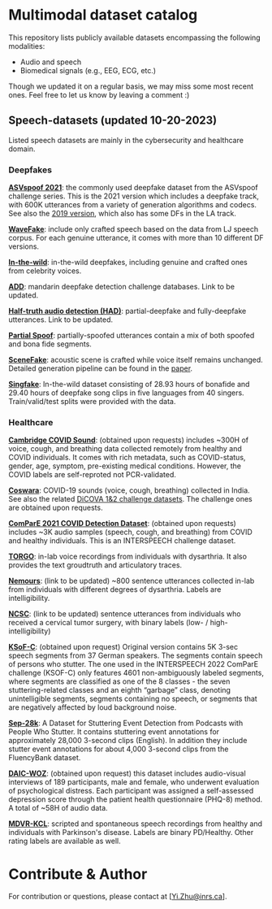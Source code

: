 # Multimodal dataset catalog
This repository lists publicly available datasets encompassing the following modalities:
 - Audio and speech
 - Biomedical signals (e.g., EEG, ECG, etc.)

Though we updated it on a regular basis, we may miss some most recent ones. Feel free to let us know by leaving a comment :)

## Speech-datasets (updated 10-20-2023)
Listed speech datasets are mainly in the cybersecurity and healthcare domain.
### Deepfakes
[**ASVspoof 2021**](https://www.asvspoof.org/index2021.html): the commonly used deepfake dataset from the ASVspoof challenge series. This is the 2021 version which includes a deepfake track, with 600K utterances from a variety of generation algorithms and codecs. See also the [2019 version](https://datashare.ed.ac.uk/handle/10283/3336), which also has some DFs in the LA track.

[**WaveFake**](https://github.com/RUB-SysSec/WaveFake): include only crafted speech based on the data from LJ speech corpus. For each genuine utterance, it comes with more than 10 different DF versions.

[**In-the-wild**](https://deepfake-demo.aisec.fraunhofer.de/in_the_wild): in-the-wild deepfakes, including genuine and crafted ones from celebrity voices.

[**ADD**](): mandarin deepfake detection challenge databases. Link to be updated.

[**Half-truth audio detection (HAD)**](): partial-deepfake and fully-deepfake utterances. Link to be updated.

[**Partial Spoof**](https://zenodo.org/record/4817532): partially-spoofed utterances contain a mix of both spoofed and bona fide segments.

[**SceneFake**](https://zenodo.org/record/7663324): acoustic scene is crafted while voice itself remains unchanged. Detailed generation pipeline can be found in the [paper](https://arxiv.org/pdf/2211.06073.pdf).

[**Singfake**](https://singfake.org/): In-the-wild dataset consisting of 28.93 hours of bonafide and 29.40 hours of deepfake song clips in five languages from 40 singers. Train/valid/test splits were provided with the data.



### Healthcare
[**Cambridge COVID Sound**](https://openreview.net/pdf?id=9KArJb4r5ZQ): (obtained upon requests) includes ~300H of voice, cough, and breathing data collected remotely from healthy and COVID individuals. It comes with rich metadata, such as COVID-status, gender, age, symptom, pre-existing medical conditions. However, the COVID labels are self-reproted not PCR-validated.

[**Coswara**](https://github.com/iiscleap/Coswara-Data): COVID-19 sounds (voice, cough, breathing) collected in India. See also the related [DiCOVA 1&2 challenge datasets](https://dicova2021.github.io/). The challenge ones are obtained upon requests.

[**ComParE 2021 COVID Detection Dataset**](http://www.compare.openaudio.eu/now/): (obtained upon requests) includes ~3K audio samples (speech, cough, and breathing) from COVID and healthy individuals. This is an INTERSPEECH challenge dataset.

[**TORGO**](http://www.cs.toronto.edu/~complingweb/data/TORGO/torgo.html): in-lab voice recordings from individuals with dysarthria. It also provides the text groudtruth and articulatory traces.

[**Nemours**](): (link to be updated) ~800 sentence utterances collected in-lab from individuals with different degrees of dysarthria. Labels are intelligibility.

[**NCSC**](): (link to be updated) sentence utterances from individuals who received a cervical tumor surgery, with binary labels (low- / high-intelligibility)

[**KSoF-C**](https://zenodo.org/record/6460102): (obtained upon request) Original version contains 5K 3-sec speech segments from 37 German speakers. The segments contain speech of persons who stutter. The one used in the INTERSPEECH 2022 ComParE challenge (KSOF-C) only features 4601 non-ambiguously labeled segments, where segments are classified as one of the 8 classes - the seven stuttering-related classes and an eighth “garbage” class, denoting unintelligible segments, segments containing no speech, or segments that are negatively affected by loud background noise.

[**Sep-28k**](https://github.com/apple/ml-stuttering-events-dataset/): A Dataset for Stuttering Event Detection from Podcasts with People Who Stutter. It contains stuttering event annotations for approximately 28,000 3-second clips (English). In addition they include stutter event annotations for about 4,000 3-second clips from the FluencyBank dataset.

[**DAIC-WOZ**](https://dcapswoz.ict.usc.edu/): (obtained upon request) this dataset includes audio-visual interviews of 189 participants, male and female, who underwent evaluation of psychological distress. Each participant was assigned a self-assessed depression score through the patient health questionnaire (PHQ-8) method. A total of ~58H of audio data.

[**MDVR-KCL**](https://zenodo.org/records/2867216): scripted and spontaneous speech recordings from healthy and individuals with Parkinson's disease. Labels are binary PD/Healthy. Other rating labels are available as well.



# Contribute & Author
For contribution or questions, please contact at [Yi.Zhu@inrs.ca].



